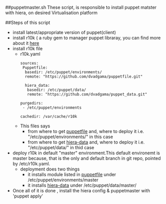 ##puppetmaster.sh
These script, is responsible to install puppet matster with hiera, on desired Virtualisation platform

##Steps of this script
- install latest/appropriate version of  puppet(client)
- install r10k ( a ruby gem to manager puppet libraray, you can find more about it [here](http://terrarum.net/blog/puppet-infrastructure-with-r10k.html)
- install r10k file 
  - r10k.yaml
    ```
    sources:
     Puppetfile:
      basedir: /etc/puppet/environments/
      remote: "https://github.com/dvadgama/puppetfile.git"
     
      hiera_data:
       basedir: /etc/puppet/data/
       remote: "https://github.com/dvadgama/puppet_data.git"

    purgedirs:
     - /etc/puppet/environments

    cachedir: /var/cache/r10k

    ```
  - This files says
     - from where to get [puppetfile](https://github.com/dvadgama/puppetfile.git) and, where to deploy it i.e. "/etc/puppet/environments/" in this case
     - from where to get [hiera-data](https://github.com/dvadgama/puppet_data.git) and, where to deploy it i.e. "/etc/puppet/data/" in thid case
- deploy r10k in default "master" environment.This default environemt is master because, that is the only and default branch in git repo, pointed by /etc/r10k.yaml.
  - deployment does two things
    - it installs module listed in [puppetfile](https://github.com/dvadgama/puppetfile/blob/master/Puppetfile)  under /etc/puppet/environments/master
    - it installs [hiera-data](https://github.com/dvadgama/puppet_data.git) under /etc/puppet/data/master/
- Once all of it is done , install the hiera config  & puppetmaster with 'puppet apply' 
